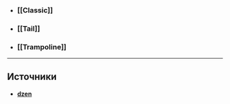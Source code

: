 - ### [[Classic]]
- ### [[Tail]]
- ### [[Trampoline]]

---

## Источники
- #### [dzen](https://dzen.ru/a/Xolo6d3I5SBnPc6Y)

